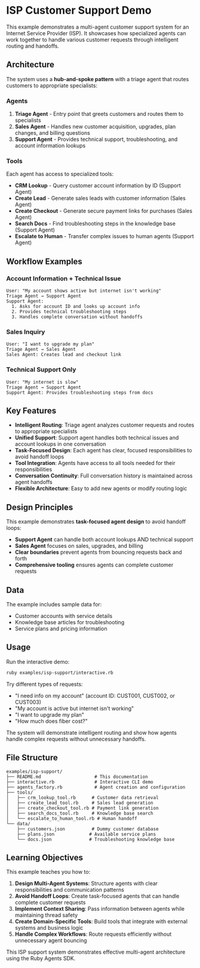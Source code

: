 # ISP Customer Support Demo

This example demonstrates a multi-agent customer support system for an Internet Service Provider (ISP). It showcases how specialized agents can work together to handle various customer requests through intelligent routing and handoffs.

## Architecture

The system uses a **hub-and-spoke pattern** with a triage agent that routes customers to appropriate specialists:

### Agents

1. **Triage Agent** - Entry point that greets customers and routes them to specialists
2. **Sales Agent** - Handles new customer acquisition, upgrades, plan changes, and billing questions
3. **Support Agent** - Provides technical support, troubleshooting, and account information lookups

### Tools

Each agent has access to specialized tools:

- **CRM Lookup** - Query customer account information by ID (Support Agent)
- **Create Lead** - Generate sales leads with customer information (Sales Agent)
- **Create Checkout** - Generate secure payment links for purchases (Sales Agent)
- **Search Docs** - Find troubleshooting steps in the knowledge base (Support Agent)
- **Escalate to Human** - Transfer complex issues to human agents (Support Agent)

## Workflow Examples

### Account Information + Technical Issue
```
User: "My account shows active but internet isn't working"
Triage Agent → Support Agent
Support Agent: 
  1. Asks for account ID and looks up account info
  2. Provides technical troubleshooting steps
  3. Handles complete conversation without handoffs
```

### Sales Inquiry
```
User: "I want to upgrade my plan"
Triage Agent → Sales Agent
Sales Agent: Creates lead and checkout link
```

### Technical Support Only
```
User: "My internet is slow"
Triage Agent → Support Agent  
Support Agent: Provides troubleshooting steps from docs
```

## Key Features

- **Intelligent Routing**: Triage agent analyzes customer requests and routes to appropriate specialists
- **Unified Support**: Support agent handles both technical issues and account lookups in one conversation
- **Task-Focused Design**: Each agent has clear, focused responsibilities to avoid handoff loops
- **Tool Integration**: Agents have access to all tools needed for their responsibilities
- **Conversation Continuity**: Full conversation history is maintained across agent handoffs
- **Flexible Architecture**: Easy to add new agents or modify routing logic

## Design Principles

This example demonstrates **task-focused agent design** to avoid handoff loops:

- **Support Agent** can handle both account lookups AND technical support
- **Sales Agent** focuses on sales, upgrades, and billing
- **Clear boundaries** prevent agents from bouncing requests back and forth
- **Comprehensive tooling** ensures agents can complete customer requests

## Data

The example includes sample data for:
- Customer accounts with service details  
- Knowledge base articles for troubleshooting
- Service plans and pricing information

## Usage

Run the interactive demo:

```bash
ruby examples/isp-support/interactive.rb
```

Try different types of requests:
- "I need info on my account" (account ID: CUST001, CUST002, or CUST003)
- "My account is active but internet isn't working" 
- "I want to upgrade my plan"
- "How much does fiber cost?"

The system will demonstrate intelligent routing and show how agents handle complex requests without unnecessary handoffs.

## File Structure

```
examples/isp-support/
├── README.md                    # This documentation
├── interactive.rb               # Interactive CLI demo
├── agents_factory.rb            # Agent creation and configuration
├── tools/
│   ├── crm_lookup_tool.rb      # Customer data retrieval
│   ├── create_lead_tool.rb     # Sales lead generation
│   ├── create_checkout_tool.rb # Payment link generation
│   ├── search_docs_tool.rb     # Knowledge base search
│   └── escalate_to_human_tool.rb # Human handoff
└── data/
    ├── customers.json          # Dummy customer database
    ├── plans.json             # Available service plans
    └── docs.json              # Troubleshooting knowledge base
```

## Learning Objectives

This example teaches you how to:

1. **Design Multi-Agent Systems**: Structure agents with clear responsibilities and communication patterns
2. **Avoid Handoff Loops**: Create task-focused agents that can handle complete customer requests
3. **Implement Context Sharing**: Pass information between agents while maintaining thread safety
4. **Create Domain-Specific Tools**: Build tools that integrate with external systems and business logic
5. **Handle Complex Workflows**: Route requests efficiently without unnecessary agent bouncing

This ISP support system demonstrates effective multi-agent architecture using the Ruby Agents SDK.